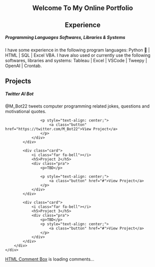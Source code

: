<html>
<head>
	<link rel="stylesheet" type="text/css" href="style.css">
</head>
<body>
<!-- NEW TITLE START -->
<section class="Newtitle">
<h2 style="text-align: center;"> Welcome To My Online Portfolio </h2>
</section>
<!----About section start---->
	<section class="about">
		<div class="main">
			<!-- delete <img src="img/main-img.png"> delete -->
			<div class="about-text">
				<h2 style="text-align: center;"> Experience</h2>
				<h5> Programming Languages <span>Softwares, Libraries & Systems</span></h5>
				<p>I have some experience in the following program languages: Python &#128013; | HTML | SQL | Excel VBA. I have also used or currently use the following softwares, libraries and systems: Tableau | Excel | VSCode | Tweepy | OpenAI | Crontab.</p>
			</div>
		</div>
	</section>
<!-----Projects section start----------->
	<div class="service">
		<div class="title">
			<h2>Projects</h2>
		</div>
		<div class="box">
			<div class="card">
				<i class="fas fa-user"></i>
				<h5>Twitter AI Bot</h5>
				<div class="pra">
					<p>@M_Bot22 tweets computer programming related jokes, questions and motivational quotes.</p>

					<p style="text-align: center;">
						<a class="button" href="https://twitter.com/M_Bot22">View Project</a>
					</p>
				</div>
			</div>

			<div class="card">
				<i class="far fa-bell"></i>
				<h5>Project 2</h5>
				<div class="pra">
					<p>TBD</p>

					<p style="text-align: center;">
						<a class="button" href="#">View Project</a>
					</p>
				</div>
			</div>

			<div class="card">
				<i class="far fa-bell"></i>
				<h5>Project 3</h5>
				<div class="pra">
					<p>TBD</p>
					<p style="text-align: center;">
						<a class="button" href="#">View Project</a>
					</p>
				</div>
			</div>
		</div>
	</div>
<!-- Comment Box -->
 <div class="comment-box" id="HCB_comment_box"><a href="http://www.htmlcommentbox.com">HTML Comment Box</a> is loading comments...</div>
 <link rel="stylesheet" type="text/css" href="https://www.htmlcommentbox.com/static/skins/bootstrap/twitter-bootstrap.css?v=0" />
 <script type="text/javascript" id="hcb"> /*<!--*/ if(!window.hcb_user){hcb_user={};} (function(){var s=document.createElement("script"), l=hcb_user.PAGE || (""+window.location).replace(/'/g,"%27"), h="https://www.htmlcommentbox.com";s.setAttribute("type","text/javascript");s.setAttribute("src", h+"/jread?page="+encodeURIComponent(l).replace("+","%2B")+"&mod=%241%24wq1rdBcg%24nlI%2FRs6Kb0IEsnaC3wvpX1"+"&opts=16798&num=10&ts=1659499823558");if (typeof s!="undefined") document.getElementsByTagName("head")[0].appendChild(s);})(); /*-->*/ </script>
<!-- end www.htmlcommentbox.com -->
</body>
</html>
